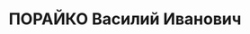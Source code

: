 ---
title: ПОРАЙКО Василий Иванович
description: "родился 30.09(12.10).1888 в селе Усть-над-Прутом, Австро-Венгрия - расстрелян\
  \ 25.10.1937, с 1908 член Украинской радикально-демократической партии, с 1918 член\
  \ РКП(б) Образование\t 1910 - 1914\t учёба на юридическом факультете Львовского\
  \ университета Послужной список 1914 - 1915\t в армии Австро-Венгрии 1915 - 1918\t\
  \ в плену в России 1918\t председатель Астраханского губернского СНХ 4.1919 - \t\
  \ член Президиума Галицкого бюро при ЦК КП(б) Украины  1920\t уполномоченный Галицкого\
  \ бюро при ЦК КП(б) Украины по формированию Галицкой Красной Армии 03.05.1920\t\
  \ командующий Галицкой Красной Армией 19.6.1920 - 10.7.1921\t председатель Исполнительного\
  \ комитета Полтавского губернского Совета 8.1921 - 1922\t председатель Исполнительного\
  \ комитета Подольского губернского Совета  - 6.1923\t ответственный секретарь Подольского\
  \ губернского комитета КП(б) Украины 1924 - 1925\t председатель Исполнительного\
  \ комитета Полтавского губернского Совета 1925 - \t председатель Всеукраинского\
  \ Союза кустарно-промысловой кооперации 4.1927 - 1930\t народный комиссар юстиции\
  \ Украинской ССР 4.1927 - 1930\t Генеральный Прокурор Украинской ССР 29.11.1927\
  \ - 30.8.19371\t член ЦК КП(б) Украины\t 1927-X  1930-XI  1934-XII  1937-XIII 6.1928\
  \ - 30.8.1937\t член Организационного бюро ЦК КП(б) Украины 1930 - 8.1937\t заместитель\
  \ председателя СНК Украинской ССР 13.08.1937\t арестован 1 Исключён из состава членов\
  \ ЦК КП(б) Украины Постановлением пленума ЦК КП(б) Украины 29 - 30.8.1937"
---